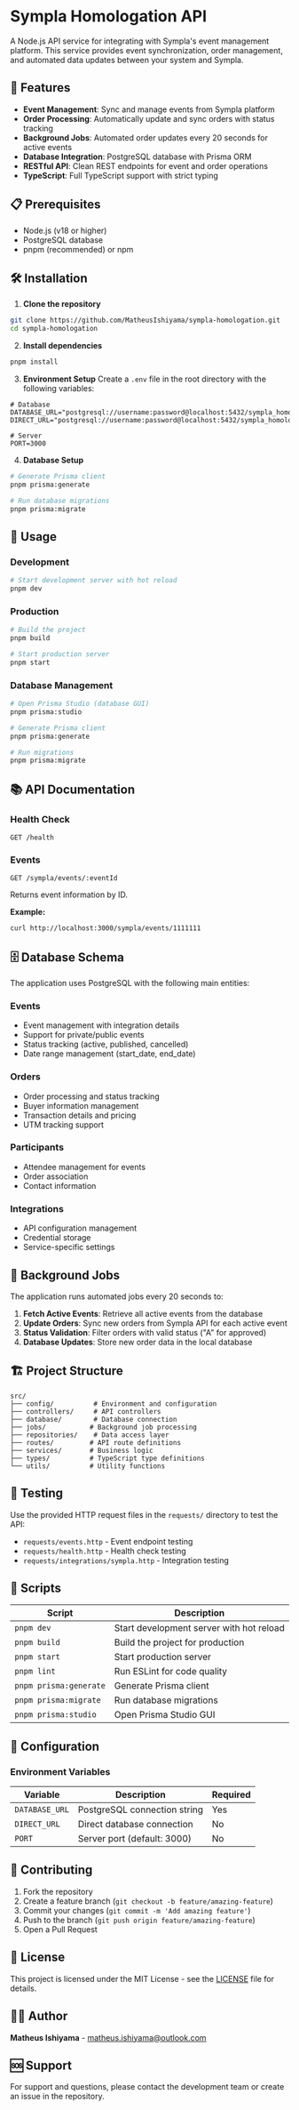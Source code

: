 # Sympla Homologation API

A Node.js API service for integrating with Sympla's event management platform. This service provides event synchronization, order management, and automated data updates between your system and Sympla.

## 🚀 Features

- **Event Management**: Sync and manage events from Sympla platform
- **Order Processing**: Automatically update and sync orders with status tracking
- **Background Jobs**: Automated order updates every 20 seconds for active events
- **Database Integration**: PostgreSQL database with Prisma ORM
- **RESTful API**: Clean REST endpoints for event and order operations
- **TypeScript**: Full TypeScript support with strict typing

## 📋 Prerequisites

- Node.js (v18 or higher)
- PostgreSQL database
- pnpm (recommended) or npm

## 🛠️ Installation

1. **Clone the repository**

```bash
git clone https://github.com/MatheusIshiyama/sympla-homologation.git
cd sympla-homologation
```

2. **Install dependencies**

```bash
pnpm install
```

3. **Environment Setup**
   Create a `.env` file in the root directory with the following variables:

```env
# Database
DATABASE_URL="postgresql://username:password@localhost:5432/sympla_homologation"
DIRECT_URL="postgresql://username:password@localhost:5432/sympla_homologation"

# Server
PORT=3000
```

4. **Database Setup**

```bash
# Generate Prisma client
pnpm prisma:generate

# Run database migrations
pnpm prisma:migrate
```

## 🚀 Usage

### Development

```bash
# Start development server with hot reload
pnpm dev
```

### Production

```bash
# Build the project
pnpm build

# Start production server
pnpm start
```

### Database Management

```bash
# Open Prisma Studio (database GUI)
pnpm prisma:studio

# Generate Prisma client
pnpm prisma:generate

# Run migrations
pnpm prisma:migrate
```

## 📚 API Documentation

### Health Check

```http
GET /health
```

### Events

```http
GET /sympla/events/:eventId
```

Returns event information by ID.

**Example:**

```bash
curl http://localhost:3000/sympla/events/1111111
```

## 🗄️ Database Schema

The application uses PostgreSQL with the following main entities:

### Events

- Event management with integration details
- Support for private/public events
- Status tracking (active, published, cancelled)
- Date range management (start_date, end_date)

### Orders

- Order processing and status tracking
- Buyer information management
- Transaction details and pricing
- UTM tracking support

### Participants

- Attendee management for events
- Order association
- Contact information

### Integrations

- API configuration management
- Credential storage
- Service-specific settings

## 🔄 Background Jobs

The application runs automated jobs every 20 seconds to:

1. **Fetch Active Events**: Retrieve all active events from the database
2. **Update Orders**: Sync new orders from Sympla API for each active event
3. **Status Validation**: Filter orders with valid status ("A" for approved)
4. **Database Updates**: Store new order data in the local database

## 🏗️ Project Structure

```
src/
├── config/          # Environment and configuration
├── controllers/     # API controllers
├── database/        # Database connection
├── jobs/           # Background job processing
├── repositories/    # Data access layer
├── routes/         # API route definitions
├── services/       # Business logic
├── types/          # TypeScript type definitions
└── utils/          # Utility functions
```

## 🧪 Testing

Use the provided HTTP request files in the `requests/` directory to test the API:

- `requests/events.http` - Event endpoint testing
- `requests/health.http` - Health check testing
- `requests/integrations/sympla.http` - Integration testing

## 📝 Scripts

| Script                 | Description                              |
| ---------------------- | ---------------------------------------- |
| `pnpm dev`             | Start development server with hot reload |
| `pnpm build`           | Build the project for production         |
| `pnpm start`           | Start production server                  |
| `pnpm lint`            | Run ESLint for code quality              |
| `pnpm prisma:generate` | Generate Prisma client                   |
| `pnpm prisma:migrate`  | Run database migrations                  |
| `pnpm prisma:studio`   | Open Prisma Studio GUI                   |

## 🔧 Configuration

### Environment Variables

| Variable       | Description                  | Required |
| -------------- | ---------------------------- | -------- |
| `DATABASE_URL` | PostgreSQL connection string | Yes      |
| `DIRECT_URL`   | Direct database connection   | No       |
| `PORT`         | Server port (default: 3000)  | No       |

## 🤝 Contributing

1. Fork the repository
2. Create a feature branch (`git checkout -b feature/amazing-feature`)
3. Commit your changes (`git commit -m 'Add amazing feature'`)
4. Push to the branch (`git push origin feature/amazing-feature`)
5. Open a Pull Request

## 📄 License

This project is licensed under the MIT License - see the [LICENSE](LICENSE) file for details.

## 👨‍💻 Author

**Matheus Ishiyama** - [matheus.ishiyama@outlook.com](mailto:matheus.ishiyama@outlook.com)

## 🆘 Support

For support and questions, please contact the development team or create an issue in the repository.

